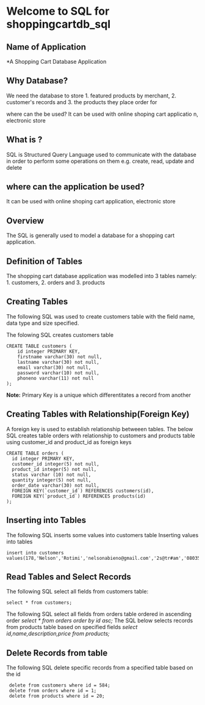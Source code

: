 
# Welcome to SQL for shoppingcartdb_sql
 
## Name of Application 
 *A Shopping Cart Database Application
 
## Why Database?
We need the database to store 
	1. featured products by merchant, 
	2. customer's records and 
	3. the products they place order for
  
where can the be used? It can be used with online shoping cart applicatio n, electronic store
## What is ? 
SQL is Structured Query Language used to communicate with the database in order to perform some operations on them e.g. create, read, update and delete

## where can the application be used? 
It can be used with online shoping cart application, electronic store

## Overview
The SQL is generally used to model a database for a shopping cart application.

## Definition of Tables 
The shopping cart database application was modelled into 3 tables namely:
	1. customers,
	2. orders and 
	3. products
## Creating Tables
The following SQL was used to create customers table with the field name, data type and size specified.

The folowing SQL creates customers table 

	CREATE TABLE customers (
		id integer PRIMARY KEY,
		firstname varchar(30) not null,
		lastname varchar(30) not null,
		email varchar(30) not null,
		password varchar(10) not null,
		phoneno varchar(11) not null
	);

**Note:** Primary Key is a unique which differentitates a record from another

## Creating Tables with  Relationship(Foreign Key)

A foreign key is used to establish relationship betweeen tables.
The below SQL creates table orders with relationship to customers and products table using customer_id and product_id as foreign keys

    CREATE TABLE orders (
      id integer PRIMARY KEY,
      customer_id integer(5) not null,
      product_id integer(5) not null,
      status varchar (10) not null,
      quantity integer(5) not null,
      order_date varchar(30) not null,
      FOREIGN KEY(`customer_id`) REFERENCES customers(id),
      FOREIGN KEY(`product_id`) REFERENCES products(id)
    );


## Inserting into Tables

The following SQL inserts some values into customers table Inserting values into tables

  	insert into customers values(178,'Nelson','Rotimi','nelsonabieno@gmail.com','2s@tr#am','08035685854');

## Read Tables and Select Records 

The following SQL select all fields from customers table:

  	select * from customers;

The following SQL select all fields from orders table ordered in ascending order
  	*select * from orders order by id asc;*
The SQL below selects  records from products table based on specified fields
  	*select id,name,description,price from products;*

## Delete Records from table

The following SQL delete specific records from a specified table based on the id
 
	 delete from customers where id = 584;
	 delete from orders where id = 1;
	 delete from products where id = 20;



